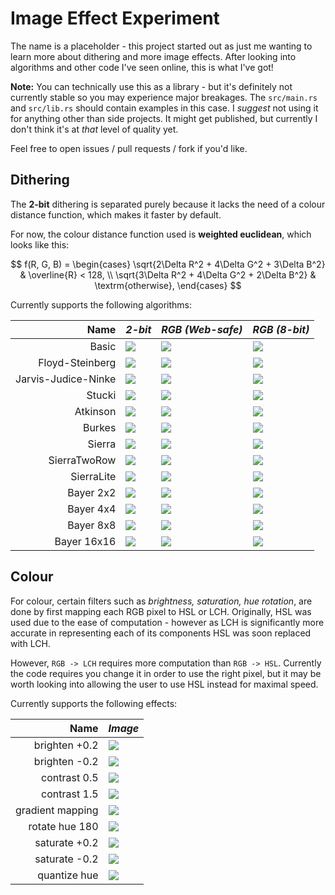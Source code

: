 # Image Effect Experiment

The name is a placeholder - this project started out as just me wanting to learn more about dithering and more image effects. After looking into algorithms and other code I've seen online, this is what I've got!

**Note:** You can technically use this as a library - but it's definitely not currently stable so you may experience major breakages. The `src/main.rs` and `src/lib.rs` should contain examples in this case. I *suggest* not using it for anything other than side projects. It might get published, but currently I don't think it's at *that* level of quality yet.

Feel free to open issues / pull requests / fork if you'd like.

## Dithering

The **2-bit** dithering is separated purely because it lacks the need of a colour distance function, which makes it faster by default.

For now, the colour distance function used is **weighted euclidean**, which looks like this:

$$
f(R, G, B) = \begin{cases}
    \sqrt{2\Delta R^2 + 4\Delta G^2 + 3\Delta B^2} & \overline{R} < 128, \\
    \sqrt{3\Delta R^2 + 4\Delta G^2 + 2\Delta B^2} & \textrm{otherwise},
\end{cases}
$$

Currently supports the following algorithms:

|            **Name** | *2-bit*                                         | *RGB (Web-safe)*                                    | *RGB (8-bit)*                                    |
| ------------------: | :---------------------------------------------- | :-------------------------------------------------- | :----------------------------------------------- |
|               Basic | ![](./data/dither/basic-mono.png)               | ![](./data/dither/basic-web-safe.png)               | ![](./data/dither/basic-8-bit.png)               |
|     Floyd-Steinberg | ![](./data/dither/floyd-steinberg-mono.png)     | ![](./data/dither/floyd-steinberg-web-safe.png)     | ![](./data/dither/floyd-steinberg-8-bit.png)     |
| Jarvis-Judice-Ninke | ![](./data/dither/jarvis-judice-ninke-mono.png) | ![](./data/dither/jarvis-judice-ninke-web-safe.png) | ![](./data/dither/jarvis-judice-ninke-8-bit.png) |
|              Stucki | ![](./data/dither/stucki-mono.png)              | ![](./data/dither/stucki-web-safe.png)              | ![](./data/dither/stucki-8-bit.png)              |
|            Atkinson | ![](./data/dither/atkinson-mono.png)            | ![](./data/dither/atkinson-web-safe.png)            | ![](./data/dither/atkinson-8-bit.png)            |
|              Burkes | ![](./data/dither/burkes-mono.png)              | ![](./data/dither/burkes-web-safe.png)              | ![](./data/dither/burkes-8-bit.png)              |
|              Sierra | ![](./data/dither/sierra-mono.png)              | ![](./data/dither/sierra-web-safe.png)              | ![](./data/dither/sierra-8-bit.png)              |
|        SierraTwoRow | ![](./data/dither/sierra-two-row-mono.png)      | ![](./data/dither/sierra-two-row-web-safe.png)      | ![](./data/dither/sierra-two-row-8-bit.png)      |
|          SierraLite | ![](./data/dither/sierra-lite-mono.png)         | ![](./data/dither/sierra-lite-web-safe.png)         | ![](./data/dither/sierra-lite-8-bit.png)         |
|           Bayer 2x2 | ![](./data/dither/bayer-2x2-mono.png)           | ![](./data/dither/bayer-2x2-web-safe.png)           | ![](./data/dither/bayer-2x2-8-bit.png)           |
|           Bayer 4x4 | ![](./data/dither/bayer-4x4-mono.png)           | ![](./data/dither/bayer-4x4-web-safe.png)           | ![](./data/dither/bayer-4x4-8-bit.png)           |
|           Bayer 8x8 | ![](./data/dither/bayer-8x8-mono.png)           | ![](./data/dither/bayer-8x8-web-safe.png)           | ![](./data/dither/bayer-8x8-8-bit.png)           |
|         Bayer 16x16 | ![](./data/dither/bayer-16x16-mono.png)         | ![](./data/dither/bayer-16x16-web-safe.png)         | ![](./data/dither/bayer-16x16-8-bit.png)         |

## Colour

For colour, certain filters such as *brightness, saturation, hue rotation*, are done by first mapping each RGB pixel to HSL or LCH.
Originally, HSL was used due to the ease of computation - however as LCH is significantly more accurate in representing each of its
components HSL was soon replaced with LCH.

However, `RGB -> LCH` requires more computation than `RGB -> HSL`. Currently the code requires you change it in order to use the right pixel,
but it may be worth looking into allowing the user to use HSL instead for maximal speed.

Currently supports the following effects:

|         **Name** | *Image*                                |
| ---------------: | -------------------------------------- |
|    brighten +0.2 | ![](./data/colour/brighten+10.0.png)    |
|    brighten -0.2 | ![](./data/colour/brighten-10.0.png)    |
|     contrast 0.5 | ![](./data/colour/contrast.0.5.png)    |
|     contrast 1.5 | ![](./data/colour/contrast.1.5.png)    |
| gradient mapping | ![](./data/colour/gradient-mapped.png) |
|   rotate hue 180 | ![](./data/colour/rotate-hue-180.png)  |
|    saturate +0.2 | ![](./data/colour/saturate+10.0.png)    |
|    saturate -0.2 | ![](./data/colour/saturate-10.0.png)    |
|     quantize hue | ![](./data/colour/quantize-hue.png)    |